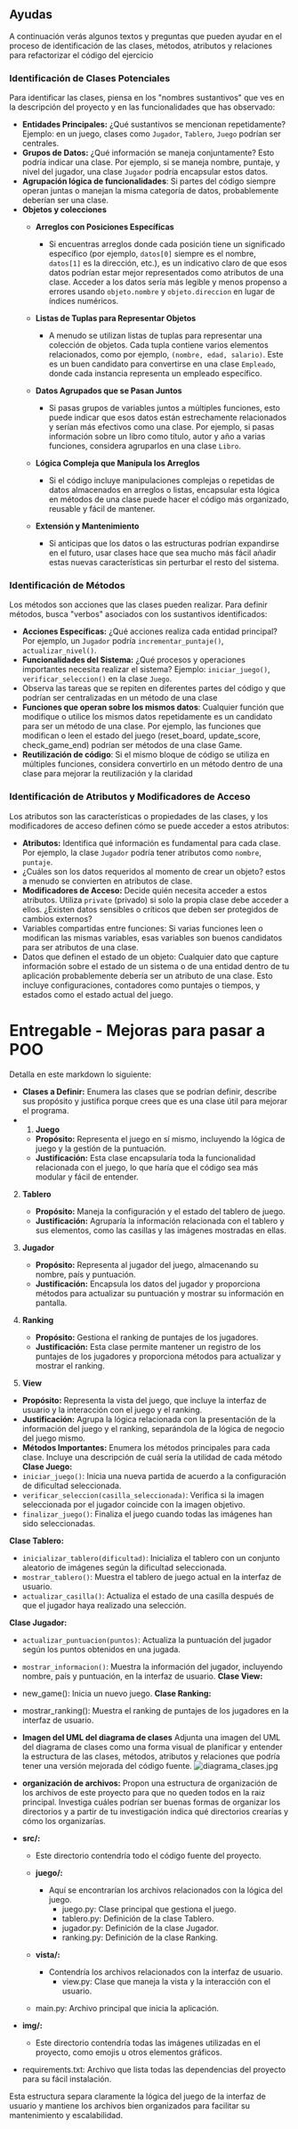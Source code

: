 
## Ayudas
A continuación verás algunos textos y preguntas que pueden ayudar en el proceso de identificación de las clases, métodos, atributos y relaciones para 
refactorizar el código del ejercicio

### Identificación de Clases Potenciales
Para identificar las clases, piensa en los "nombres sustantivos" que ves en la descripción del proyecto y en las funcionalidades que has observado:
- **Entidades Principales:** ¿Qué sustantivos se mencionan repetidamente? Ejemplo: en un juego, clases como `Jugador`, `Tablero`, `Juego` podrían ser centrales.
- **Grupos de Datos:** ¿Qué información se maneja conjuntamente? Esto podría indicar una clase. Por ejemplo, si se maneja nombre, puntaje, y nivel del jugador, una clase `Jugador` podría encapsular estos datos.
- **Agrupación lógica de funcionalidades**: Si partes del código siempre operan juntas o manejan la misma categoría de datos, probablemente deberían ser una clase. 
 - **Objetos y colecciones**
   - **Arreglos con Posiciones Específicas**
     - Si encuentras arreglos donde cada posición tiene un significado específico (por ejemplo, `datos[0]` siempre es el nombre, `datos[1]` es la dirección, etc.), es un indicativo claro de que esos datos podrían estar mejor representados como atributos de una clase. Acceder a los datos sería más legible y menos propenso a errores usando `objeto.nombre` y `objeto.direccion` en lugar de índices numéricos.

   - **Listas de Tuplas para Representar Objetos**
     - A menudo se utilizan listas de tuplas para representar una colección de objetos. Cada tupla contiene varios elementos relacionados, como por ejemplo, `(nombre, edad, salario)`. Este es un buen candidato para convertirse en una clase `Empleado`, donde cada instancia representa un empleado específico.

   - **Datos Agrupados que se Pasan Juntos**
     - Si pasas grupos de variables juntos a múltiples funciones, esto puede indicar que esos datos están estrechamente relacionados y serían más efectivos como una clase. Por ejemplo, si pasas información sobre un libro como título, autor y año a varias funciones, considera agruparlos en una clase `Libro`.
  
   - **Lógica Compleja que Manipula los Arreglos**
     - Si el código incluye manipulaciones complejas o repetidas de datos almacenados en arreglos o listas, encapsular esta lógica en métodos de una clase puede hacer el código más organizado, reusable y fácil de mantener.
   - **Extensión y Mantenimiento**
     - Si anticipas que los datos o las estructuras podrían expandirse en el futuro, usar clases hace que sea mucho más fácil añadir estas nuevas características sin perturbar el resto del sistema.

### Identificación de Métodos
Los métodos son acciones que las clases pueden realizar. Para definir métodos, busca "verbos" asociados con los sustantivos identificados:
- **Acciones Específicas:** ¿Qué acciones realiza cada entidad principal? Por ejemplo, un `Jugador` podría `incrementar_puntaje()`, `actualizar_nivel()`.
- **Funcionalidades del Sistema:** ¿Qué procesos y operaciones importantes necesita realizar el sistema? Ejemplo: `iniciar_juego()`, `verificar_seleccion()` en la clase `Juego`.
- Observa las tareas que se repiten en diferentes partes del código y que podrían ser centralizadas en un método de una clase
- **Funciones que operan sobre los mismos datos**: Cualquier función que modifique o utilice los mismos datos repetidamente es un candidato para ser un método de una clase. Por ejemplo, las funciones que modifican o leen el estado del juego (reset_board, update_score, check_game_end) podrían ser métodos de una clase Game.
- **Reutilización de código**: Si el mismo bloque de código se utiliza en múltiples funciones, considera convertirlo en un método dentro de una clase para mejorar la reutilización y la claridad

### Identificación de Atributos y Modificadores de Acceso
Los atributos son las características o propiedades de las clases, y los modificadores de acceso definen cómo se puede acceder a estos atributos:
- **Atributos:** Identifica qué información es fundamental para cada clase. Por ejemplo, la clase `Jugador` podría tener atributos como `nombre`, `puntaje`. 
- ¿Cuáles son los datos requeridos al momento de crear un objeto? estos a menudo se convierten en atributos de clase.
- **Modificadores de Acceso:** Decide quién necesita acceder a estos atributos. Utiliza `private` (privado) si solo la propia clase debe acceder a ellos. ¿Existen datos sensibles o críticos que deben ser protegidos de cambios externos?
- Variables compartidas entre funciones: Si varias funciones leen o modifican las mismas variables, esas variables son buenos candidatos para ser atributos de una clase. 
- Datos que definen el estado de un objeto: Cualquier dato que capture información sobre el estado de un sistema o de una entidad dentro de tu aplicación probablemente debería ser un atributo de una clase. Esto incluye configuraciones, contadores como puntajes o tiempos, y estados como el estado actual del juego.

#  Entregable - Mejoras para pasar a POO
Detalla en este markdown lo siguiente: 
- **Clases a Definir:** Enumera las clases que se podrían definir, describe sus propósito y justifica porque crees que es una clase útil para mejorar el programa.
- 1. **Juego**
   - **Propósito:** Representa el juego en sí mismo, incluyendo la lógica de juego y la gestión de la puntuación.
   - **Justificación:** Esta clase encapsularía toda la funcionalidad relacionada con el juego, lo que haría que el código sea más modular y fácil de entender.

2. **Tablero**
   - **Propósito:** Maneja la configuración y el estado del tablero de juego.
   - **Justificación:** Agruparía la información relacionada con el tablero y sus elementos, como las casillas y las imágenes mostradas en ellas.

3. **Jugador**
   - **Propósito:** Representa al jugador del juego, almacenando su nombre, país y puntuación.
   - **Justificación:** Encapsula los datos del jugador y proporciona métodos para actualizar su puntuación y mostrar su información en pantalla.

4. **Ranking**
   -  **Propósito:** Gestiona el ranking de puntajes de los jugadores.
   -  **Justificación:** Esta clase permite mantener un registro de los puntajes de los jugadores y proporciona métodos para actualizar y mostrar el ranking.

5.  **View**
   - **Propósito:** Representa la vista del juego, que incluye la interfaz de usuario y la interacción con el juego y el ranking.
   - **Justificación:** Agrupa la lógica relacionada con la presentación de la información del juego y el ranking, separándola de la lógica de negocio del juego mismo.
- **Métodos Importantes:** Enumera los métodos principales para cada clase. Incluye una descripción de cuál sería la utilidad de cada método
**Clase Juego:**
- `iniciar_juego()`: Inicia una nueva partida de acuerdo a la configuración de dificultad seleccionada.
- `verificar_seleccion(casilla_seleccionada)`: Verifica si la imagen seleccionada por el jugador coincide con la imagen objetivo.
- `finalizar_juego()`: Finaliza el juego cuando todas las imágenes han sido seleccionadas.

**Clase Tablero:**
- `inicializar_tablero(dificultad)`: Inicializa el tablero con un conjunto aleatorio de imágenes según la dificultad seleccionada.
- `mostrar_tablero()`: Muestra el tablero de juego actual en la interfaz de usuario.
- `actualizar_casilla()`: Actualiza el estado de una casilla después de que el jugador haya realizado una selección.

**Clase Jugador:**
- `actualizar_puntuacion(puntos)`: Actualiza la puntuación del jugador según los puntos obtenidos en una jugada.
- `mostrar_informacion()`: Muestra la información del jugador, incluyendo nombre, país y puntuación, en la interfaz de usuario.
**Clase View:**
- new_game(): Inicia un nuevo juego.
**Clase Ranking:**
- mostrar_ranking(): Muestra el ranking de puntajes de los jugadores en la interfaz de usuario.
- **Imagen del UML del diagrama de clases**  Adjunta una imagen del UML del diagrama de clases como una forma visual de planificar y entender la estructura de las clases, métodos, atributos y relaciones que podría tener una versión mejorada del código fuente.
![diagrama_clases.jpg](img/diagrama_clases.jpg) 
- **organización de archivos:** Propon una estructura de organización de los archivos de este proyecto para que no queden todos en la raiz principal. Investiga cuáles podrían ser buenas formas de organizar los directorios y a partir de tu investigación indica qué directorios crearías y cómo los organizarías. 
- **src/:**
  - Este directorio contendría todo el código fuente del proyecto.
  
  - **juego/:**
    - Aquí se encontrarían los archivos relacionados con la lógica del juego.
      - juego.py: Clase principal que gestiona el juego.
      - tablero.py: Definición de la clase Tablero.
      - jugador.py: Definición de la clase Jugador.
      - ranking.py: Definición de la clase Ranking.
  
  - **vista/:**
    - Contendría los archivos relacionados con la interfaz de usuario.
      - view.py: Clase que maneja la vista y la interacción con el usuario.
  
  - main.py: Archivo principal que inicia la aplicación.
  
- **img/:**
  - Este directorio contendría todas las imágenes utilizadas en el proyecto, como emojis u otros elementos gráficos.
  
- requirements.txt: Archivo que lista todas las dependencias del proyecto para su fácil instalación.

Esta estructura separa claramente la lógica del juego de la interfaz de usuario y mantiene los archivos bien organizados para facilitar su mantenimiento y escalabilidad.

